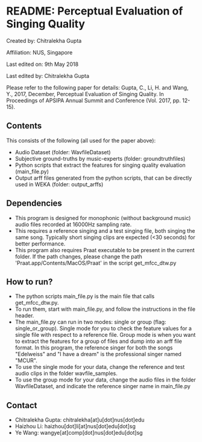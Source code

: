 # README: Perceptual Evaluation of Singing Quality

Created by: Chitralekha Gupta

Affiliation: NUS, Singapore

Last edited on: 9th May 2018

Last edited by: Chitralekha Gupta

Please refer to the following paper for details:
Gupta, C., Li, H. and Wang, Y., 2017, December, Perceptual Evaluation of Singing Quality. In Proceedings of APSIPA Annual Summit and Conference (Vol. 2017, pp. 12-15).

## Contents
This consists of the following (all used for the paper above):
- Audio Dataset (folder: WavfileDataset)
- Subjective ground-truths by music-experts (folder: groundtruthfiles)
- Python scripts that extract the features for singing quality evaluation (main_file.py)
- Output arff files generated from the python scripts, that can be directly used in WEKA (folder: output_arffs)

## Dependencies

- This program is designed for monophonic (without background music) audio files recorded at 16000Hz sampling rate. 
- This requires a reference singing and a test singing file, both singing the same song. Typically short singing clips are expected (<30 seconds) for better performance.
- This program also requires Praat executable to be present in the current folder. If the path changes, please change the path 'Praat.app/Contents/MacOS/Praat' in the script get_mfcc_dtw.py

## How to run?
- The python scripts main_file.py is the main file that calls get_mfcc_dtw.py.  
- To run them, start with main_file.py, and follow the instructions in the file header. 
- The main_file.py can run in two modes: single or group (flag: single_or_group). Single mode for you to check the feature values for a single file with respect to a reference file. Group mode is when you want to extract the features for a group of files and dump into an arff file format. In this program, the reference singer for both the songs "Edelweiss" and "I have a dream" is the professional singer named "MCUR".
- To use the single mode for your data, change the reference and test audio clips in the folder wavfile_samples.
- To use the group mode for your data, change the audio files in the folder WavfileDataset, and indicate the reference singer name in main_file.py 

## Contact
- Chitralekha Gupta: chitralekha[at]u[dot]nus[dot]edu
- Haizhou Li: haizhou[dot]li[at]nus[dot]edu[dot]sg
- Ye Wang: wangye[at]comp[dot]nus[dot]edu[dot]sg
